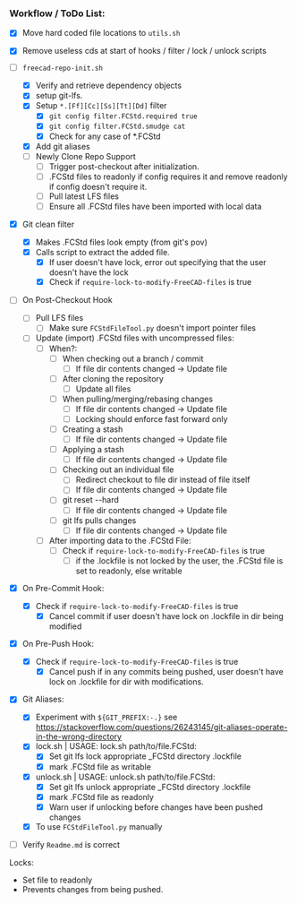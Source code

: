 ### Workflow / ToDo List:
- [x] Move hard coded file locations to `utils.sh`

- [x] Remove useless cds at start of hooks / filter / lock / unlock scripts

- [ ] `freecad-repo-init.sh`
    - [x] Verify and retrieve dependency objects
    - [x] setup git-lfs.
    - [x] Setup `*.[Ff][Cc][Ss][Tt][Dd]` filter
		- [x] `git config filter.FCStd.required true`
		- [x] `git config filter.FCStd.smudge cat`
		- [x] Check for any case of *.FCStd
	- [x] Add git aliases
	- [ ] Newly Clone Repo Support
		- [ ] Trigger post-checkout after initialization.
		- [ ] .FCStd files to readonly if config requires it and remove readonly if config doesn't require it.
		- [ ] Pull latest LFS files
		- [ ] Ensure all .FCStd files have been imported with local data

- [x] Git clean filter
    - [x] Makes .FCStd files look empty (from git's pov)
    - [x] Calls script to extract the added file.
		- [x] If user doesn't have lock, error out specifying that the user doesn't have the lock
		- [x] Check if `require-lock-to-modify-FreeCAD-files` is true

- [ ] On Post-Checkout Hook
    - [ ] Pull LFS files
		- [ ] Make sure `FCStdFileTool.py` doesn't import pointer files
	- [ ] Update (import) .FCStd files with uncompressed files:
		- [ ] When?:
			- [ ] When checking out a branch / commit
				- [ ] If file dir contents changed -> Update file
			- [ ] After cloning the repository
				- [ ] Update all files
			- [ ] When pulling/merging/rebasing changes
				- [ ] If file dir contents changed -> Update file
				- [ ] Locking should enforce fast forward only
			- [ ] Creating a stash
				- [ ] If file dir contents changed -> Update file
			- [ ] Applying a stash
				- [ ] If file dir contents changed -> Update file
			- [ ] Checking out an individual file
				- [ ] Redirect checkout to file dir instead of file itself
				- [ ] If file dir contents changed -> Update file
			- [ ] git reset --hard
				- [ ] If file dir contents changed -> Update file
			- [ ] git lfs pulls changes
				- [ ] If file dir contents changed -> Update file
		- [ ] After importing data to the .FCStd File:
			- [ ] Check if `require-lock-to-modify-FreeCAD-files` is true
				- [ ] if the .lockfile is not locked by the user, the .FCStd file is set to readonly, else writable

- [x] On Pre-Commit Hook:
	- [x] Check if `require-lock-to-modify-FreeCAD-files` is true
		- [x] Cancel commit if user doesn't have lock on .lockfile in dir being modified

- [x] On Pre-Push Hook:
	- [x] Check if `require-lock-to-modify-FreeCAD-files` is true
		- [x] Cancel push if in any commits being pushed, user doesn't have lock on .lockfile for dir with modifications.

- [x] Git Aliases:
	- [x] Experiment with `${GIT_PREFIX:-.}` see https://stackoverflow.com/questions/26243145/git-aliases-operate-in-the-wrong-directory
	- [x] lock.sh | USAGE: lock.sh path/to/file.FCStd:
		- [x] Set git lfs lock appropriate _FCStd directory .lockfile
		- [x] mark .FCStd file as writable
	- [x] unlock.sh | USAGE: unlock.sh path/to/file.FCStd:
		- [x] Set git lfs unlock appropriate _FCStd directory .lockfile
		- [x] mark .FCStd file as readonly
		- [x] Warn user if unlocking before changes have been pushed changes
	- [x] To use `FCStdFileTool.py` manually

- [ ] Verify `Readme.md` is correct

Locks:
 - Set file to readonly
 - Prevents changes from being pushed.